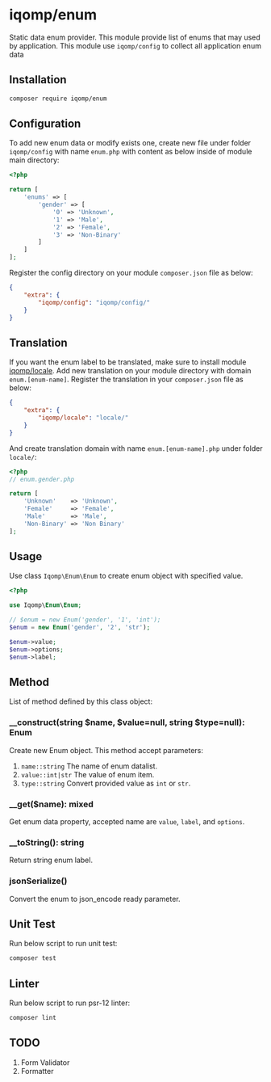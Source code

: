 # iqomp/enum

Static data enum provider. This module provide list of enums that may used by
application. This module use `iqomp/config` to collect all application enum data

## Installation

```bash
composer require iqomp/enum
```

## Configuration

To add new enum data or modify exists one, create new file under folder `iqomp/config`
with name `enum.php` with content as below inside of module main directory:

```php
<?php

return [
    'enums' => [
        'gender' => [
            '0' => 'Unknown',
            '1' => 'Male',
            '2' => 'Female',
            '3' => 'Non-Binary'
        ]
    ]
];
```

Register the config directory on your module `composer.json` file as below:

```json
{
    "extra": {
        "iqomp/config": "iqomp/config/"
    }
}
```

## Translation

If you want the enum label to be translated, make sure to install module
[iqomp/locale](https://github.com/iqomp/locale). Add new translation on your
module directory with domain `enum.[enum-name]`. Register the translation in
your `composer.json` file as below:

```json
{
    "extra": {
        "iqomp/locale": "locale/"
    }
}
```

And create translation domain with name `enum.[enum-name].php` under folder
`locale/`:

```php
<?php
// enum.gender.php

return [
    'Unknown'    => 'Unknown',
    'Female'     => 'Female',
    'Male'       => 'Male',
    'Non-Binary' => 'Non Binary'
];
```

## Usage

Use class `Iqomp\Enum\Enum` to create enum object with specified value.

```php
<?php

use Iqomp\Enum\Enum;

// $enum = new Enum('gender', '1', 'int');
$enum = new Enum('gender', '2', 'str');

$enum->value;
$enum->options;
$enum->label;
```

## Method

List of method defined by this class object:

### __construct(string $name, $value=null, string $type=null): Enum

Create new Enum object. This method accept parameters:

1. `name::string` The name of enum datalist.
1. `value::int|str` The value of enum item.
1. `type::string` Convert provided value as `int` or `str`.

### __get($name): mixed

Get enum data property, accepted name are `value`, `label`, and `options`.

### __toString(): string

Return string enum label.

### jsonSerialize()

Convert the enum to json_encode ready parameter.

## Unit Test

Run below script to run unit test:

```bash
composer test
```

## Linter

Run below script to run psr-12 linter:

```bash
composer lint
```

## TODO

1. Form Validator
1. Formatter
